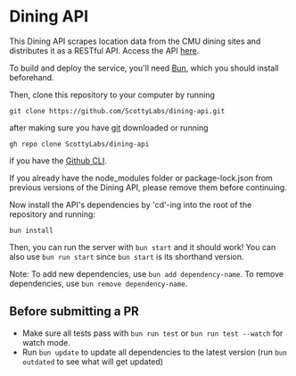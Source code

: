 # Dining API

This Dining API scrapes location data from the CMU dining sites and distributes it as a RESTful API. Access the API [here](https://apis.scottylabs.org/dining/).

To build and deploy the service, you'll need [Bun](https://bun.sh),
which you should install beforehand.

Then, clone this repository to your computer by running

```
git clone https://github.com/ScottyLabs/dining-api.git
```

after making sure you have [git](https://git-scm.com/downloads) downloaded or running

```
gh repo clone ScottyLabs/dining-api
```

if you have the [Github CLI](https://cli.github.com/).

If you already have the node_modules folder or package-lock.json from previous versions of the Dining API, please remove them before continuing.

Now install the API's dependencies by 'cd'-ing into the root of the repository and running:

```
bun install
```

Then, you can run the server with `bun start` and it should work! You can also use
`bun run start` since `bun start` is its shorthand version.

Note: To add new dependencies, use `bun add dependency-name`. To remove dependencies, use `bun remove dependency-name`.

## Before submitting a PR

- Make sure all tests pass with `bun run test` or `bun run test --watch` for watch mode.
- Run `bun update` to update all dependencies to the latest version (run `bun outdated` to see what will get updated)
